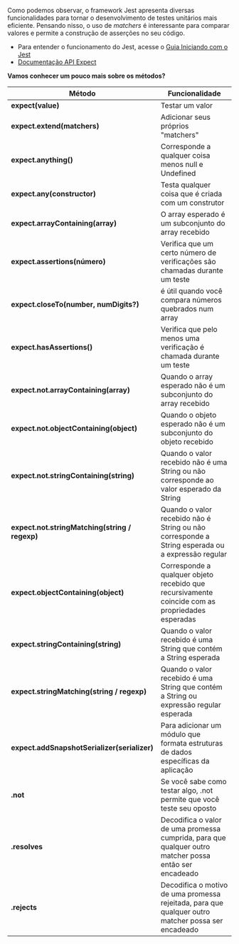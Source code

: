 Como podemos observar, o framework Jest apresenta diversas funcionalidades para tornar o desenvolvimento de testes unitários mais eficiente. Pensando nisso, o uso de _matchers_ é interessante para comparar valores e permite a construção de asserções no seu código.

- Para entender o funcionamento do Jest, acesse o [Guia Iniciando com o Jest](https://jestjs.io/pt-BR/docs/getting-started)
- [Documentação API Expect](https://jestjs.io/pt-BR/docs/expect)

**Vamos conhecer um pouco mais sobre os métodos?**

|**Método**|Funcionalidade|
|---|---|
|**expect(value)**|Testar um valor|
|**expect.extend(matchers)**|Adicionar seus próprios "matchers"|
|**expect.anything()**|Corresponde a qualquer coisa menos null e Undefined|
|**expect.any(constructor)**|Testa qualquer coisa que é criada com um construtor|
|**expect.arrayContaining(array)**|O array esperado é um subconjunto do array recebido|
|**expect.assertions(número)**|Verifica que um certo número de verificações são chamadas durante um teste|
|**expect.closeTo(number, numDigits?)**|é útil quando você compara números quebrados num array|
|**expect.hasAssertions()**|Verifica que pelo menos uma verificação é chamada durante um teste|
|**expect.not.arrayContaining(array)**|Quando o array esperado não é um subconjunto do array recebido|
|**expect.not.objectContaining(object)**|Quando o objeto esperado não é um subconjunto do objeto recebido|
|**expect.not.stringContaining(string)**|Quando o valor recebido não é uma String ou não corresponde ao valor esperado da String|
|**expect.not.stringMatching(string / regexp)**|Quando o valor recebido não é String ou não corresponde a String esperada ou a expressão regular|
|**expect.objectContaining(object)**|Corresponde a qualquer objeto recebido que recursivamente coincide com as propriedades esperadas|
|**expect.stringContaining(string)**|Quando o valor recebido é uma String que contém a String esperada|
|**expect.stringMatching(string / regexp)**|Quando o valor recebido é uma String que contém a String ou expressão regular esperada|
|**expect.addSnapshotSerializer(serializer)**|Para adicionar um módulo que formata estruturas de dados específicas da aplicação|
|**.not**|Se você sabe como testar algo, .not permite que você teste seu oposto|
|**.resolves**|Decodifica o valor de uma promessa cumprida, para que qualquer outro matcher possa então ser encadeado|
|**.rejects**|Decodifica o motivo de uma promessa rejeitada, para que qualquer outro matcher possa ser encadeado|